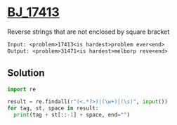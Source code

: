 # [BJ_17413](https://acmicpc.net/problem/17413)

Reverse strings that are not enclosed by square bracket

```txt
Input: <problem>17413<is hardest>problem ever<end>
Output: <problem>31471<is hardest>melborp reve<end>
```

## Solution

```py
import re

result = re.findall(r"(<.*?>)|(\w+)|(\s)", input())
for tag, st, space in result:
  print(tag + st[::-1] + space, end="")
```
